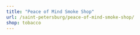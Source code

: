 ```yaml
---
title: "Peace of Mind Smoke Shop"
url: /saint-petersburg/peace-of-mind-smoke-shop/
shop: tobacco
---
```

